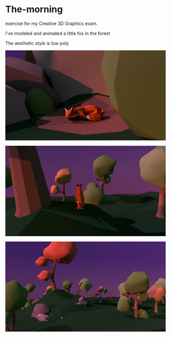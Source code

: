 # The-morning
exercise for my Creative 3D Graphics exam. 

I've modeled and animated a little fox in the forest

The aesthetic style is low poly


![](https://github.com/ElisaLunardelli369/The-morning/blob/main/Screenshot/SCENA.0003.png)

![](https://github.com/ElisaLunardelli369/The-morning/blob/main/Screenshot/SCENA.0058.png)

![](https://github.com/ElisaLunardelli369/The-morning/blob/main/Screenshot/SCENA.0090.png)




